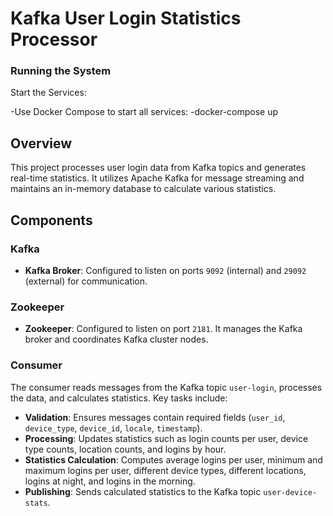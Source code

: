 # Kafka User Login Statistics Processor

### Running the System
Start the Services:

-Use Docker Compose to start all services:
-docker-compose up

## Overview

This project processes user login data from Kafka topics and generates real-time statistics. It utilizes Apache Kafka for message streaming and maintains an in-memory database to calculate various statistics. 

## Components

### Kafka

- **Kafka Broker**: Configured to listen on ports `9092` (internal) and `29092` (external) for communication.

### Zookeeper

- **Zookeeper**: Configured to listen on port `2181`. It manages the Kafka broker and coordinates Kafka cluster nodes.

### Consumer

The consumer reads messages from the Kafka topic `user-login`, processes the data, and calculates statistics. Key tasks include:

- **Validation**: Ensures messages contain required fields (`user_id`, `device_type`, `device_id`, `locale`, `timestamp`).
- **Processing**: Updates statistics such as login counts per user, device type counts, location counts, and logins by hour.
- **Statistics Calculation**: Computes average logins per user, minimum and maximum logins per user, different device types, different locations, logins at night, and logins in the morning.
- **Publishing**: Sends calculated statistics to the Kafka topic `user-device-stats`.


